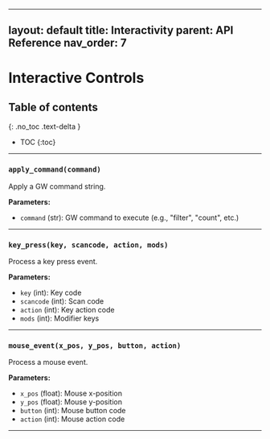 

---
layout: default
title: Interactivity
parent: API Reference
nav_order: 7
---

# Interactive Controls

## Table of contents
{: .no_toc .text-delta }

- TOC
{:toc}

---

### `apply_command(command)`

Apply a GW command string.

**Parameters:**
- `command` (str): GW command to execute (e.g., "filter", "count", etc.)

---

### `key_press(key, scancode, action, mods)`

Process a key press event.

**Parameters:**
- `key` (int): Key code
- `scancode` (int): Scan code
- `action` (int): Key action code
- `mods` (int): Modifier keys

---

### `mouse_event(x_pos, y_pos, button, action)`

Process a mouse event.

**Parameters:**
- `x_pos` (float): Mouse x-position
- `y_pos` (float): Mouse y-position
- `button` (int): Mouse button code
- `action` (int): Mouse action code

---

